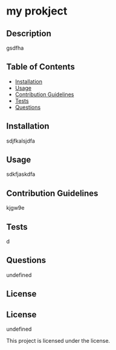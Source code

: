 # my prokject

## Description

gsdfha

## Table of Contents

- [Installation](#sdjfkalsjdfa)
- [Usage](#sdkfjaskdfa)
- [Contribution Guidelines](#kjgw9e)
- [Tests](#d)
- [Questions](#undefined)

## Installation

sdjfkalsjdfa

## Usage

sdkfjaskdfa

## Contribution Guidelines

kjgw9e

## Tests

d

## Questions

undefined

## License

## License

 undefined

 This project is licensed under the [](undefined) license.

